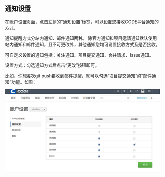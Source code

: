## 通知设置

在账户设置页面，点击左侧的“通知设置”标签，可以设置您接收CODE平台通知的方式。

通知提醒方式分站内通知、邮件通知两种。
除官方通知和项目邀请通知默认使用站内通知和邮件通知，且不可更改外，其他通知您均可设置接收方式及是否接收。

可自定义设置的通知包括：关注通知、项目提交通知、合并请求、Issue通知。

设置方式：勾选通知方式后点击“更改”按钮即可。

比如，你想每次git push都收到邮件提醒，就可以勾选“项目提交通知”的“邮件通知”功能。如图：

![img](images/FAQ_5_3_1.jpg)